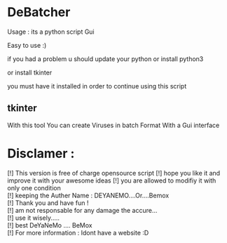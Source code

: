 # DeBatcher

Usage : its a python script Gui

Easy to use :)

if you had a problem u should update your python or install python3 

or install tkinter 

you must have it installed in order to continue using this script 
## tkinter






With this tool You can create Viruses in batch Format With a Gui interface 
# Disclamer :   
[!] This version is free of charge opensource script 
[!] hope you like it and improve it with your awesome ideas
[!] you are allowed to modifiy it with only one condition   
[!] keeping the Auther Name : DEYANEMO....Or....Bemox  
[!] Thank you and have fun !  
[!] am not responsable for any damage the accure...   
[!] use it wisely.....   
[!] best DeYaNeMo .... BeMox   
[!] For more information : Idont have a website :D 
